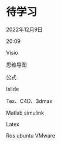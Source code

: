 # 待学习


2022年12月9日

20:09

 

Visio

思维导图

公式

Islide

Tex、C4D、3dmax

Matlab simulink

Latex

Ros ubuntu VMware
